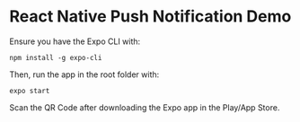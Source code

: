 # React Native Push Notification Demo

Ensure you have the Expo CLI with: 
```
npm install -g expo-cli
```
Then, run the app in the root folder with:
```
expo start
```
Scan the QR Code after downloading the Expo app in the Play/App Store.

